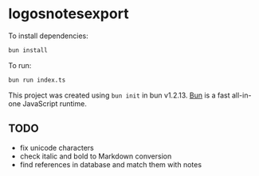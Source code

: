 # logosnotesexport

To install dependencies:

```bash
bun install
```

To run:

```bash
bun run index.ts
```

This project was created using `bun init` in bun v1.2.13. [Bun](https://bun.sh) is a fast all-in-one JavaScript runtime.


## TODO

- fix unicode characters
- check italic and bold to Markdown conversion
- find references in database and match them with notes